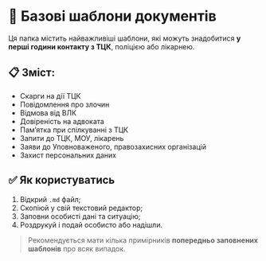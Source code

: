 # 📂 Базові шаблони документів

Ця папка містить найважливіші шаблони, які можуть знадобитися **у перші години контакту з ТЦК**, поліцією або лікарнею.

## 📋 Зміст:
- Скарги на дії ТЦК
- Повідомлення про злочин
- Відмова від ВЛК
- Довіреність на адвоката
- Пам’ятка при спілкуванні з ТЦК
- Запити до ТЦК, МОУ, лікарень
- Заяви до Уповноваженого, правозахисних організацій
- Захист персональних даних

## ✅ Як користуватись
1. Відкрий `.md` файл;
2. Скопіюй у свій текстовий редактор;
3. Заповни особисті дані та ситуацію;
4. Роздрукуй і подай особисто або надішли.

> Рекомендується мати кілька примірників **попередньо заповнених шаблонів** про всяк випадок.